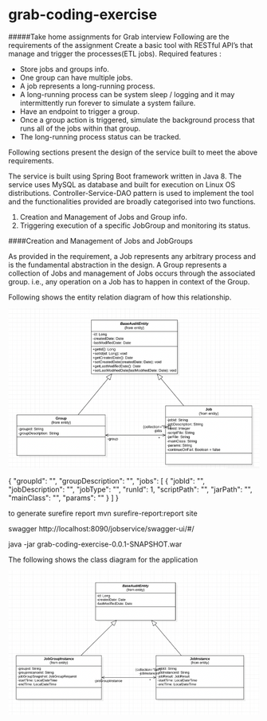 # grab-coding-exercise
#####Take home assignments for Grab interview
Following are the requirements of the assignment
Create a basic tool with RESTful API’s that manage and trigger the processes(ETL jobs).
Required features : 
- Store jobs and groups info. 
- One group can have multiple jobs. 
- A job represents a long-running process.
- A long-running process can be system sleep / logging and it may intermittently run forever to simulate a system failure.
- Have an endpoint to trigger a group.
- Once a group action is triggered, simulate the background process that runs all of the jobs within that group.
- The long-running process status can be tracked.

Following sections present the design of the service built to meet the above requirements.

The service is built using Spring Boot framework written in Java 8. The service uses MySQL as database and built for execution on Linux OS distributions.
Controller-Service-DAO pattern is used to implement the tool and the functionalities provided are broadly categorised into two functions.
1.  Creation and Management of Jobs and Group info. 
2. Triggering execution of a specific JobGroup and monitoring its status.

####Creation and Management of Jobs and JobGroups

As provided in the requirement, a Job represents any arbitrary process and is the fundamental abstraction in the design. A Group represents a collection of Jobs and management of Jobs occurs through the associated group. i.e., any operation on a Job has to happen in context of the Group.

Following shows the entity relation diagram of how this relationship.

  <p align="center">
      <img src="Group-Job_ER.png" alt="Pages"/>
  </p>
{
    "groupId": "",
    "groupDescription": "",
    "jobs": [
        {
            "jobId": "",
            "jobDescription": "",
            "jobType": "",
            "runId": 1,
            "scriptPath": "",
            "jarPath": "",
            "mainClass": "",
            "params": ""
        }
    ]
}


to generate surefire report
 mvn surefire-report:report site
 
 
 swagger
 http://localhost:8090/jobservice/swagger-ui/#/
 
 
 java -jar grab-coding-exercise-0.0.1-SNAPSHOT.war
 
 The following shows the class diagram for the application

 
 
  
   <p align="center">
      <img src="Group-Job_Instance_ER.png" alt="Pages"/>
    </p>